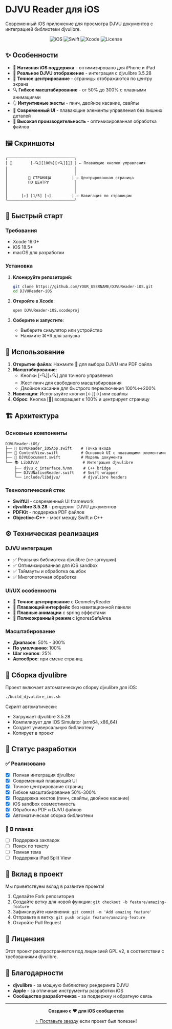 # DJVU Reader для iOS

Современный iOS приложение для просмотра DJVU документов с интеграцией библиотеки djvulibre.

<div align="center">

![iOS](https://img.shields.io/badge/iOS-18.5+-blue)
![Swift](https://img.shields.io/badge/Swift-5.0-orange)
![Xcode](https://img.shields.io/badge/Xcode-16.0+-blue)
![License](https://img.shields.io/badge/License-GPL-green)

</div>

## ✨ Особенности

- 📱 **Нативная iOS поддержка** - оптимизировано для iPhone и iPad
- 📄 **Реальное DJVU отображение** - интеграция с djvulibre 3.5.28
- 🎯 **Точное центрирование** - страницы отображаются по центру экрана
- 🔍 **Гибкое масштабирование** - от 50% до 300% с плавными анимациями
- 👆 **Интуитивные жесты** - пинч, двойное касание, свайпы
- 🎨 **Современный UI** - плавающие элементы управления без лишних деталей
- 🚀 **Высокая производительность** - оптимизированная обработка файлов

## 🖼️ Скриншоты

```
┌─────────────────────────────┐
│ 📁        [-🔍][100%][+🔍][📐] │ ← Плавающие кнопки управления
│                             │
│                             │
│         📄 СТРАНИЦА         │ ← Центрированная страница
│         ПО ЦЕНТРУ           │
│                             │
│                             │
│      [←] [1/5] [→]         │ ← Навигация по страницам
└─────────────────────────────┘
```

## 🚀 Быстрый старт

### Требования
- Xcode 16.0+
- iOS 18.5+
- macOS для разработки

### Установка

1. **Клонируйте репозиторий**:
   ```bash
   git clone https://github.com/YOUR_USERNAME/DJVUReader-iOS.git
   cd DJVUReader-iOS
   ```

2. **Откройте в Xcode**:
   ```bash
   open DJVUReader-iOS.xcodeproj
   ```

3. **Соберите и запустите**:
   - Выберите симулятор или устройство
   - Нажмите ⌘+R для запуска

## 📖 Использование

1. **Открытие файла**: Нажмите 📁 для выбора DJVU или PDF файла
2. **Масштабирование**: 
   - Кнопки [-🔍][+🔍] для точного управления
   - Жест пинч для свободного масштабирования
   - Двойное касание для быстрого переключения 100%↔200%
3. **Навигация**: Используйте кнопки [←][→] или свайпы
4. **Сброс**: Кнопка [📐] возвращает к 100% и центрирует страницу

## 🏗️ Архитектура

### Основные компоненты

```
DJVUReader-iOS/
├── 📱 DJVUReader_iOSApp.swift    # Точка входа
├── 🎨 ContentView.swift          # Основной UI с плавающими элементами
├── 📄 DJVUDocument.swift         # Модель документа
└── 📚 LibDJVU/                   # Интеграция djvulibre
    ├── djvu_c_interface.h/mm     # C++ bridge
    ├── DJVUNativeReader.swift    # Swift wrapper
    └── include/libdjvu/          # djvulibre headers
```

### Технологический стек

- **SwiftUI** - современный UI framework
- **djvulibre 3.5.28** - рендеринг DJVU документов
- **PDFKit** - поддержка PDF файлов
- **Objective-C++** - мост между Swift и C++

## ⚙️ Техническая реализация

### DJVU интеграция
- ✅ Реальная библиотека djvulibre (не заглушки)
- ✅ Оптимизированная для iOS sandbox
- ✅ Таймауты и обработка ошибок
- ✅ Многопоточная обработка

### UI/UX особенности
- 🎯 **Точное центрирование** с GeometryReader
- 🎨 **Плавающий интерфейс** без навигационной панели
- 🔄 **Плавные анимации** с spring эффектами
- 📱 **Полноэкранный режим** с ignoresSafeArea

### Масштабирование
- **Диапазон**: 50% - 300%
- **По умолчанию**: 100%
- **Шаг кнопок**: 25%
- **Автосброс**: при смене страниц

## 🔧 Сборка djvulibre

Проект включает автоматическую сборку djvulibre для iOS:

```bash
./build_djvulibre_ios.sh
```

Скрипт автоматически:
- Загружает djvulibre 3.5.28
- Компилирует для iOS Simulator (arm64, x86_64)
- Создает универсальную библиотеку
- Копирует в проект

## 🎯 Статус разработки

### ✅ Реализовано
- [x] Полная интеграция djvulibre
- [x] Современный плавающий UI
- [x] Точное центрирование страниц
- [x] Гибкое масштабирование 50%-300%
- [x] Поддержка жестов (пинч, свайпы, двойное касание)
- [x] iOS sandbox совместимость
- [x] Обработка PDF и DJVU файлов
- [x] Автоматическая сборка библиотеки

### 🔄 В планах
- [ ] Поддержка закладок
- [ ] Поиск по тексту
- [ ] Темная тема
- [ ] Поддержка iPad Split View

## 🤝 Вклад в проект

Мы приветствуем вклад в развитие проекта! 

1. Сделайте Fork репозитория
2. Создайте ветку для новой функции: `git checkout -b feature/amazing-feature`
3. Зафиксируйте изменения: `git commit -m 'Add amazing feature'`
4. Отправьте в ветку: `git push origin feature/amazing-feature`
5. Откройте Pull Request

## 📄 Лицензия

Этот проект распространяется под лицензией GPL v2, в соответствии с требованиями djvulibre.

## 🙏 Благодарности

- **djvulibre** - за мощную библиотеку рендеринга DJVU
- **Apple** - за отличные инструменты разработки iOS
- **Сообщество разработчиков** - за поддержку и обратную связь

---

<div align="center">

**Создано с ❤️ для iOS сообщества**

[⭐ Поставьте звезду](https://github.com/YOUR_USERNAME/DJVUReader-iOS) если проект был полезен!

</div>